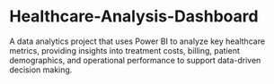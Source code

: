 # Healthcare-Analysis-Dashboard
A data analytics project that uses Power BI to analyze key healthcare metrics, providing insights into treatment costs, billing, patient demographics, and operational performance to support data-driven decision making.
